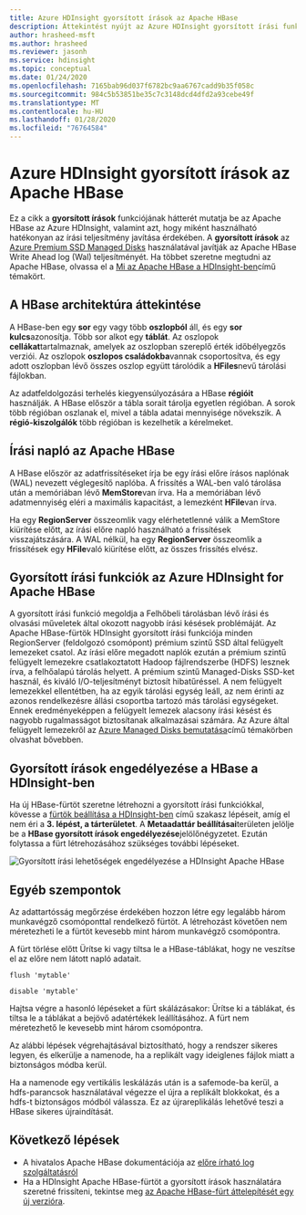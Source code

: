 ```yaml
---
title: Azure HDInsight gyorsított írások az Apache HBase
description: Áttekintést nyújt az Azure HDInsight gyorsított írási funkcióról, amely prémium szintű felügyelt lemezeket használ az Apache HBase Write Ahead-napló teljesítményének javítására.
author: hrasheed-msft
ms.author: hrasheed
ms.reviewer: jasonh
ms.service: hdinsight
ms.topic: conceptual
ms.date: 01/24/2020
ms.openlocfilehash: 7165bab96d037f6782bc9aa6767cadd9b35f058c
ms.sourcegitcommit: 984c5b53851be35c7c3148dcd4dfd2a93cebe49f
ms.translationtype: MT
ms.contentlocale: hu-HU
ms.lasthandoff: 01/28/2020
ms.locfileid: "76764584"
---
```

# <a name="azure-hdinsight-accelerated-writes-for-apache-hbase"></a>Azure HDInsight gyorsított írások az Apache HBase

Ez a cikk a **gyorsított írások** funkciójának hátterét mutatja be az Apache HBase az Azure HDInsight, valamint azt, hogy miként használható hatékonyan az írási teljesítmény javítása érdekében. A **gyorsított írások** az [Azure Premium SSD Managed Disks](../../virtual-machines/linux/disks-types.md#premium-ssd) használatával javítják az Apache HBase Write Ahead log (Wal) teljesítményét. Ha többet szeretne megtudni az Apache HBase, olvassa el a [Mi az Apache HBase a HDInsight-ben](apache-hbase-overview.md)című témakört.

## <a name="overview-of-hbase-architecture"></a>A HBase architektúra áttekintése

A HBase-ben egy **sor** egy vagy több **oszlopból** áll, és egy **sor kulcs**azonosítja. Több sor alkot egy **táblát**. Az oszlopok **cellákat**tartalmaznak, amelyek az oszlopban szereplő érték időbélyegzős verziói. Az oszlopok **oszlopos családokba**vannak csoportosítva, és egy adott oszlopban lévő összes oszlop együtt tárolódik a **HFiles**nevű tárolási fájlokban.

Az adatfeldolgozási terhelés kiegyensúlyozására a HBase **régióit** használják. A HBase először a tábla sorait tárolja egyetlen régióban. A sorok több régióban oszlanak el, mivel a tábla adatai mennyisége növekszik. A **régió-kiszolgálók** több régióban is kezelhetik a kérelmeket.

## <a name="write-ahead-log-for-apache-hbase"></a>Írási napló az Apache HBase

A HBase először az adatfrissítéseket írja be egy írási előre írásos naplónak (WAL) nevezett véglegesítő naplóba. A frissítés a WAL-ben való tárolása után a memóriában lévő **MemStore**van írva. Ha a memóriában lévő adatmennyiség eléri a maximális kapacitást, a lemezként **HFile**van írva.

Ha egy **RegionServer** összeomlik vagy elérhetetlenné válik a MemStore kiürítése előtt, az írási előre napló használható a frissítések visszajátszására. A WAL nélkül, ha egy **RegionServer** összeomlik a frissítések egy **HFile**való kiürítése előtt, az összes frissítés elvész.

## <a name="accelerated-writes-feature-in-azure-hdinsight-for-apache-hbase"></a>Gyorsított írási funkciók az Azure HDInsight for Apache HBase

A gyorsított írási funkció megoldja a Felhőbeli tárolásban lévő írási és olvasási műveletek által okozott nagyobb írási késések problémáját.  Az Apache HBase-fürtök HDInsight gyorsított írási funkciója minden RegionServer (feldolgozó csomópont) prémium szintű SSD által felügyelt lemezeket csatol. Az írási előre megadott naplók ezután a prémium szintű felügyelt lemezekre csatlakoztatott Hadoop fájlrendszerbe (HDFS) lesznek írva, a felhőalapú tárolás helyett.  A prémium szintű Managed-Disks SSD-ket használ, és kiváló I/O-teljesítményt biztosít hibatűréssel.  A nem felügyelt lemezekkel ellentétben, ha az egyik tárolási egység leáll, az nem érinti az azonos rendelkezésre állási csoportba tartozó más tárolási egységeket.  Ennek eredményeképpen a felügyelt lemezek alacsony írási késést és nagyobb rugalmasságot biztosítanak alkalmazásai számára. Az Azure által felügyelt lemezekről az [Azure Managed Disks bemutatása](../../virtual-machines/windows/managed-disks-overview.md)című témakörben olvashat bővebben.

## <a name="how-to-enable-accelerated-writes-for-hbase-in-hdinsight"></a>Gyorsított írások engedélyezése a HBase a HDInsight-ben

Ha új HBase-fürtöt szeretne létrehozni a gyorsított írási funkciókkal, kövesse a [fürtök beállítása a HDInsight-ben](../hdinsight-hadoop-provision-linux-clusters.md) című szakasz lépéseit, amíg el nem éri a **3. lépést, a tárterületet**. A **Metaadattár beállításai**területen jelölje be a **HBase gyorsított írások engedélyezése**jelölőnégyzetet. Ezután folytassa a fürt létrehozásához szükséges további lépéseket.

![Gyorsított írási lehetőségek engedélyezése a HDInsight Apache HBase](./media/apache-hbase-accelerated-writes/azure-portal-cluster-storage-hbase.png)

## <a name="other-considerations"></a>Egyéb szempontok

Az adattartósság megőrzése érdekében hozzon létre egy legalább három munkavégző csomóponttal rendelkező fürtöt. A létrehozást követően nem méretezheti le a fürtöt kevesebb mint három munkavégző csomópontra.

A fürt törlése előtt Ürítse ki vagy tiltsa le a HBase-táblákat, hogy ne veszítse el az előre nem látott napló adatait.

```
flush 'mytable'
```

```
disable 'mytable'
```

Hajtsa végre a hasonló lépéseket a fürt skálázásakor: Ürítse ki a táblákat, és tiltsa le a táblákat a bejövő adatértékek leállításához. A fürt nem méretezhető le kevesebb mint három csomópontra.

Az alábbi lépések végrehajtásával biztosítható, hogy a rendszer sikeres legyen, és elkerülje a namenode, ha a replikált vagy ideiglenes fájlok miatt a biztonságos módba kerül.

Ha a namenode egy vertikális leskálázás után is a safemode-ba kerül, a hdfs-parancsok használatával végezze el újra a replikált blokkokat, és a hdfs-t biztonságos módból válassza. Ez az újrareplikálás lehetővé teszi a HBase sikeres újraindítását.

## <a name="next-steps"></a>Következő lépések

* A hivatalos Apache HBase dokumentációja az [előre írható log szolgáltatásról](https://hbase.apache.org/book.html#wal)
* Ha a HDInsight Apache HBase-fürtöt a gyorsított írások használatára szeretné frissíteni, tekintse meg [az Apache HBase-fürt áttelepítését egy új verzióra](apache-hbase-migrate-new-version.md).
